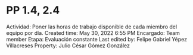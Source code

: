# PP 1.4, 2.4

Actividad: Poner las horas de trabajo disponible de cada miembro del equipo por día.
Created time: May 30, 2022 6:55 PM
Encargado: Team member
Etapa: Evaluación constante
Last edited by: Felipe Gabriel Yépez Villacreses
Property: Julio César Gómez González